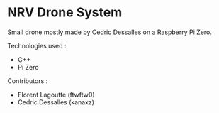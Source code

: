 # NRV Drone System

Small drone mostly made by Cedric Dessalles on a Raspberry Pi Zero.

Technologies used :
- C++
- Pi Zero

Contributors :
- Florent Lagoutte (ftwftw0)
- Cedric Dessalles (kanaxz)

